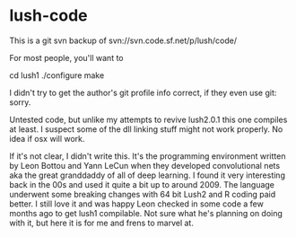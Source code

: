 # lush-code
This is a git svn backup of svn://svn.code.sf.net/p/lush/code/

For most people, you'll want to 

cd lush1
./configure
make


I didn't try to get the author's git profile info correct, if they even use git: sorry.

Untested code, but unlike my attempts to revive lush2.0.1 this one compiles at least. I suspect some of the dll linking stuff might not work properly. No idea if osx will work.


If it's not clear, I didn't write this. It's the programming environment written by Leon Bottou and Yann LeCun when they developed convolutional nets aka the great granddaddy of all of deep learning.
I found it very interesting back in the 00s and used it quite a bit up to around 2009. The language underwent some breaking changes with 64 bit Lush2 and R coding paid better.
I still love it and was happy Leon checked in some code a few months ago to get lush1 compilable. Not sure what he's planning on doing with it, but here it is for me and frens to marvel at.
